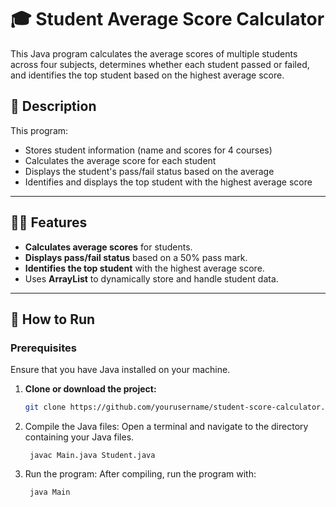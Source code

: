 # 🎓 Student Average Score Calculator

This Java program calculates the average scores of multiple students across four subjects, determines whether each student passed or failed, and identifies the top student based on the highest average score.

## 🧠 Description

This program:
- Stores student information (name and scores for 4 courses)
- Calculates the average score for each student
- Displays the student's pass/fail status based on the average
- Identifies and displays the top student with the highest average score

---

## 🧑‍💻 Features

- **Calculates average scores** for students.
- **Displays pass/fail status** based on a 50% pass mark.
- **Identifies the top student** with the highest average score.
- Uses **ArrayList** to dynamically store and handle student data.

---

## 🚀 How to Run

### Prerequisites

Ensure that you have Java installed on your machine.

1. **Clone or download the project:**

   ```bash
   git clone https://github.com/yourusername/student-score-calculator.git
2. Compile the Java files:
   Open a terminal and navigate to the directory containing your Java files.
   ```copy and paste
    javac Main.java Student.java
3. Run the program:
   After compiling, run the program with:
   ```Copy and paste
    java Main
